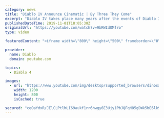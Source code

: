 ```yaml
---
category: news
title: "Diablo IV Announce Cinematic | By Three They Come"
excerpt: "Diablo IV takes place many years after the events of Diablo III, after millions have been slaughtered by the actions of the High ..."
publishedDateTime: 2019-11-01T18:05:30Z
originalUrl: "https://youtube.com/watch?v=9bRWIdOMfro"
type: video

featuredContent: "<iframe width=\"800\" height=\"500\" frameborder=\"0\" src=\"https://www.youtube.com/embed/9bRWIdOMfro\" allow=\"accelerometer; autoplay; encrypted-media; gyroscope; picture-in-picture\" allowfullscreen></iframe>"

provider:
  name: Diablo
  domain: youtube.com

topics:
  - Diablo 4

images:
  - url: "https://www.youtube.com/img/desktop/supported_browsers/dinosaur.png"
    width: 1200
    height: 800
    isCached: true

secured: "ceOaYdxR/JElCLPtlhLI69aukf1rr6hwgy6E3Ujy1PbJQFqN85gDWk5bE6lkS25uSjrDomxuoMz8vIG8+cX+8UT4oHN36DIVvUEb6xKLJTj7ca6p32t8X1YHvG0eAJWnnrm+wLRQqMyyxdaK4bSnvp5PHMlVCYZWqetZkOTzra8cXNNYsuGk3s5Va+dexlhsdejJdLa2NINuVMtH0ktCRI/407Kn7KzINimNVKD6DocJecSCfxDV+NLzGy3kVNo/mvK9K8PucLVDz4gXdxFPphEN15xGPgA7HVFCDOZ+vFxY7+1nNVnA83+6+E5ya0KqJCAUyB2L8Wqb0K7gGd71JHV09SQ/z06lB9XEfAhNhha08bWoHCZgAZl4QePBgq24WorpY0Lnyr3erVbsm3VSl2NvGZu9FFoeLgukJ31UiiquCOsFLCmrBT6bgE06HRuc;YavqBKnDkxjX6zEO/l/Lfw=="
---
```



